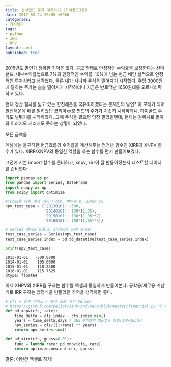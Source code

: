 ```yaml
---
title: 선박펀드 주가 예측하기 (하이골드3호)
date: 2017-03-24 20:05 +0900
categories:
- 가치평가
tags:
- python
- IRR
- NPV
layout: post
published: true
---
```


2015년도 말인가 정확한 기억은 없다. 공모 형태로 안정적인 수익률을 보장한다는 선박펀드, 내부수익률법으로 7%의 안정적인 수익률. 10%가 넘는 현금 배당 실적으로 안정적인 투자처라고 생각했다. 물론 내가 사니까 주식은 떨어지기 시작했다. 주당 3000원에 달하는 주가는 슬슬 떨어지기 시작하더니 지금은 반토막난 1650원대를 오르내리락 하고 있다.

현재 청산 절차를 밟고 있는 한진해운을 국유화하겠다는 문재인의 발언? 이 모태가 되어 한진해운에 배를 빌려줬던 코리아xx호 펀드의 주가가 치솟기 시작하더니, 하이골드 주가도 널뛰기를 시작하였다. 그때 주식을 봤으면 당장 팔았을텐데, 현재는 원위치로 돌아와 이러지도 저러지도 못하는 상황이 되었다.

모든 금액을 

엑셀에는 불규칙한 현금흐름의 수익률을 계산해주는 엄청난 함수인 XIRR과 XNPV 함수가 있다. 
XIRR/XNPV와 동일한 역할을 하는 함수를 먼저 만들어보겠다.

그전에 기본 import 함수를 준비하고, xnpv, xirr이 잘 만들어졌는지 테스트할 데이터를 준비한다.

```python
import pandas as pd
from pandas import Series, DataFrame
import numpy as np
from scipy import optimize

#테스트를 위한 예제 데이터 생성. NPV는 0, IRR은 5%
npv_test_case = {'20130101':-300,
                 '20140101': 100*(1.05),
                 '20150101': 100*(1.05**2),
                 '20160101': 100*(1.05**3)}

# Series 형태로 만들고, index는 날짜 형태로
test_case_series = Series(npv_test_case)
test_case_series.index = pd.to_datetime(test_case_series.index)

print(npv_test_case)
```
```
2013-01-01   -300.0000
2014-01-01    105.0000
2015-01-01    110.2500
2016-01-01    115.7625
dtype: float64
```

이제 XNPV와 XIRR을 구하는 함수를 엑셀과 동일하게 만들어본다. 공학용/재무용 계산기로 IRR 구하는 방정식을 만들었던 추억을 생각하면 좋다.

```python
# cfs = 날짜 인덱스 / 숫자 값을 가진 Series
# https://github.com/peliot/XIRR-and-XNPV/blob/master/financial.py 의 식을 변형
def pd_xnpv(cfs, rate):
    time_delta = cfs.index - cfs.index.min()
    years = time_delta.days / 365 #엑셀의 XNPV와 동일(1년=365일)
    npv_series = cfs/((1+rate) ** years)
    return npv_series.sum()

def pd_xirr(cfs, guess=0.01):
    func = lambda rate: pd_xnpv(cfs, rate)
    return optimize.newton(func, guess)
```



결론:
이런건 엑셀로 하자!